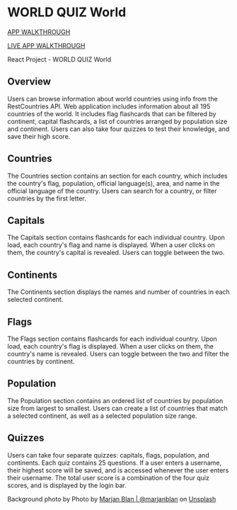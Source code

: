# WORLD QUIZ World

[APP WALKTHROUGH](https://youtu.be/zqCPJJaqVRo)

[LIVE APP WALKTHROUGH](https://www.loom.com/share/51002d9349524e829a52706af99748da)

React Project - WORLD QUIZ World

## Overview

Users can browse information about world countries using info from the RestCountries API. Web application includes information about all 195 countries of the world. It includes flag flashcards that can be filtered by continent, capital flashcards, a list of countries arranged by population size and continent. Users can also take four quizzes to test their knowledge, and save their high score.

## Countries

The Countries section contains an section for each country, which includes the country's flag, population, official language(s), area, and name in the official language of the country. Users can search for a country, or filter countries by the first letter.

## Capitals

The Capitals section contains flashcards for each individual country. Upon load, each country's flag and name is displayed. When a user clicks on them, the country's capital is revealed. Users can toggle between the two.

## Continents

The Continents section displays the names and number of countries in each selected continent.

## Flags

The Flags section contains flashcards for each individual country. Upon load, each country's flag is displayed. When a user clicks on them, the country's name is revealed. Users can toggle between the two and filter the countries by continent.


## Population

The Population section contains an ordered list of countries by population size from largest to smallest. Users can create a list of countries that match a selected continent, as well as a selected population size range. 

## Quizzes

Users can take four separate quizzes: capitals, flags, population, and continents. Each quiz contains 25 questions. If a user enters a username, their highest score will be saved, and is accessed whenever the user enters their username. The total user score is a combination of the four quiz scores, and is displayed by the login bar. 

Background photo by Photo by <a href="https://unsplash.com/@marjan_blan?utm_source=unsplash&utm_medium=referral&utm_content=creditCopyText">Marjan Blan | @marjanblan</a> on <a href="https://unsplash.com/s/photos/world-map?utm_source=unsplash&utm_medium=referral&utm_content=creditCopyText">Unsplash</a>
  
